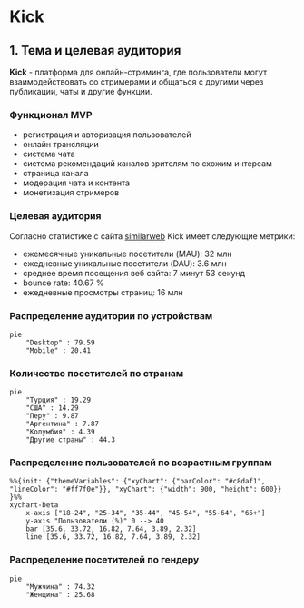 # Kick

## 1. Тема и целевая аудитория
**Kick** - платформа для онлайн-стриминга, где пользователи могут взаимодействовать со стримерами и общаться с другими через публикации, чаты и другие функции.

### Функционал MVP
- регистрация и авторизация пользователей
- онлайн трансляции
- система чата
- система рекомендаций каналов зрителям по схожим интерсам
- страница канала
- модерация чата и контента
- монетизация стримеров

### Целевая аудитория
Согласно статистике с сайта [similarweb](https://www.similarweb.com/website/kick.com) Kick имеет следующие метрики:
- ежемесячные уникальные посетители (MAU): 32 млн
- ежедневные уникальные посетители (DAU): 3.6  млн
- среднее время посещения веб сайта: 7 минут 53 секунд
- bounce rate: 40.67 %
- ежедневные просмотры страниц: 16 млн

### Распределение аудитории по устройствам
```mermaid
pie
    "Desktop" : 79.59
    "Mobile" : 20.41
```

### Количество посетителей по странам
```mermaid
pie
    "Турция" : 19.29
    "США" : 14.29
    "Перу" : 9.87
    "Аргентина" : 7.87
    "Колумбия" : 4.39
    "Другие страны" : 44.3
```
### Распределение пользователей по возрастным группам
```mermaid
%%{init: {"themeVariables": {"xyChart": {"barColor": "#c8daf1", "lineColor": "#ff7f0e"}}, "xyChart": {"width": 900, "height": 600}} }%%
xychart-beta
    x-axis ["18-24", "25-34", "35-44", "45-54", "55-64", "65+"]
    y-axis "Пользователи (%)" 0 --> 40
    bar [35.6, 33.72, 16.82, 7.64, 3.89, 2.32]
    line [35.6, 33.72, 16.82, 7.64, 3.89, 2.32]
```
### Распределение посетителей по гендеру
```mermaid
pie
    "Мужчина" : 74.32
    "Женщина" : 25.68
```
